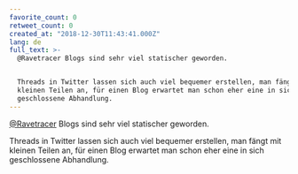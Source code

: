 ```yaml
---
favorite_count: 0
retweet_count: 0
created_at: "2018-12-30T11:43:41.000Z"
lang: de
full_text: >-
  @Ravetracer Blogs sind sehr viel statischer geworden. 


  Threads in Twitter lassen sich auch viel bequemer erstellen, man fängt mit
  kleinen Teilen an, für einen Blog erwartet man schon eher eine in sich
  geschlossene Abhandlung.
---
```


[@Ravetracer](https://twitter.com/Ravetracer) Blogs sind sehr viel statischer
geworden.

Threads in Twitter lassen sich auch viel bequemer erstellen, man fängt mit
kleinen Teilen an, für einen Blog erwartet man schon eher eine in sich
geschlossene Abhandlung.
